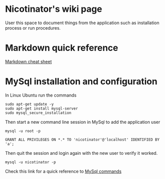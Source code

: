 # Nicotinator's wiki page

User this space to document things from the application such as installation process or run procedures.

# Markdown quick reference

[Markdown cheat sheet](https://github.com/adam-p/markdown-here/wiki/Markdown-Cheatsheet#links)


# MySql installation and configuration

In Linux Ubuntu run the commands

```shell
sudo apt-get update -y
sudo apt-get install mysql-server
sudo mysql_secure_installation
```

Then start a new command line session in MySql to add the application user

```shell
mysql -u root -p
```

```shell
GRANT ALL PRIVILEGES ON *.* TO 'nicotinator'@'localhost' IDENTIFIED BY 'a';
```

Then quit the session and login again with the new user to verify it worked.

```shell
mysql -u nicotinator -p
```

Check this link for a quick reference to [MySql commands](https://www.digitalocean.com/community/tutorials/a-basic-mysql-tutorial)

